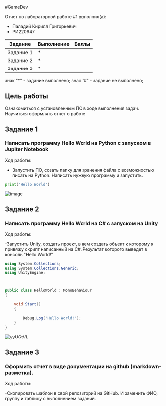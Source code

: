 #GameDev

Отчет по лабораторной работе #1 выполнил(а):
- Паладий Кирилл Григорьевич
- РИ220947

| Задание | Выполнение | Баллы |
| ------ | ------ | ------ |
| Задание 1 | * |  |
| Задание 2 | * |  |
| Задание 3 | * |  |

знак "*" - задание выполнено; знак "#" - задание не выполнено;

## Цель работы
Ознакомиться с установленным ПО в ходе выполнения задач. Научиться оформлять отчет о работе

## Задание 1
### Написать программу Hello World на Python с запуском в Jupiter Notebook

Ход работы:

- Запустить ПО, созать папку для хранения файла с возможностью писать на Python. Написать нужную программу и запустить.
```py
print("Hello World")
```
![image](https://github.com/kirosh1q/GameDev/assets/119981696/91fadc31-ce52-471a-9e4f-7e993ced3273)

## Задание 2
### Написать программу Hello World на C# с запуском на Unity

Ход работы:

-Запустить Unity, создать проект, в нем создать объект к которому я привяжу скрипт написанный на C#. Результат которого выведет в консоль "Hello World!"
``` c#
using System.Collections;
using System.Collections.Generic;
using UnityEngine;



public class HelloWorld : MonoBehaviour
{
    
    void Start()
    {
        
        Debug.Log("Hello World!");
    }
}
```
![yyUGtVL](https://github.com/kirosh1q/GameDev/assets/119981696/0d0b3aae-c523-4573-9e1f-bf844e4c520e)

## Задание 3
### Оформить отчет в виде документации на github (markdown-разметка).

Ход работы:

-Скопировать шаблон в свой репозиторий на GitHub. И заменить ФИО, группу и таблицу с выполнением заданий.


